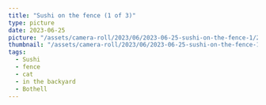 ```yaml
---
title: "Sushi on the fence (1 of 3)"
type: picture
date: 2023-06-25
picture: "/assets/camera-roll/2023/06/2023-06-25-sushi-on-the-fence-1/20230625_223106442_iOS.jpg"
thumbnail: "/assets/camera-roll/2023/06/2023-06-25-sushi-on-the-fence-1/20230625_223106442_iOS-thumbnail.jpg"
tags:
  - Sushi
  - fence
  - cat
  - in the backyard
  - Bothell
---
```

